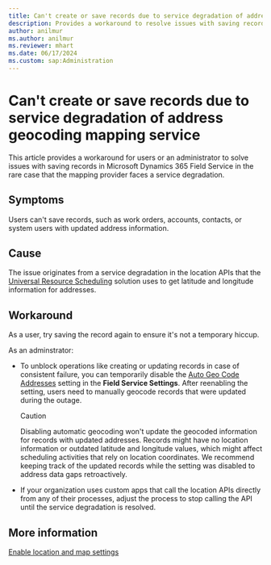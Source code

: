 ```yaml
---
title: Can't create or save records due to service degradation of address geocoding mapping service
description: Provides a workaround to resolve issues with saving records during service degradation of Geo Code API in Dynamics 365 Field Service.
author: anilmur
ms.author: anilmur
ms.reviewer: mhart
ms.date: 06/17/2024
ms.custom: sap:Administration
---
```

# Can't create or save records due to service degradation of address geocoding mapping service

This article provides a workaround for users or an administrator to solve issues with saving records in Microsoft Dynamics 365 Field Service in the rare case that the mapping provider faces a service degradation.

## Symptoms

Users can't save records, such as work orders, accounts, contacts, or system users with updated address information.

## Cause

The issue originates from a service degradation in the location APIs that the [Universal Resource Scheduling](/dynamics365/field-service/universal-resource-scheduling-for-field-service) solution uses to get latitude and longitude information for addresses.

## Workaround

As a user, try saving the record again to ensure it's not a temporary hiccup.

As an adminstrator:

- To unblock operations like creating or updating records in case of consistent failure, you can temporarily disable the [Auto Geo Code Addresses](/dynamics365/field-service/turn-on-auto-geocoding) setting in the **Field Service Settings**. After reenabling the setting, users need to manually geocode records that were updated during the outage.

  > [!CAUTION]
  >
  > Disabling automatic geocoding won't update the geocoded information for records with updated addresses. Records might have no location information or outdated latitude and longitude values, which might affect scheduling activities that rely on location coordinates. We recommend keeping track of the updated records while the setting was disabled to address data gaps retroactively.

- If your organization uses custom apps that call the location APIs directly from any of their processes, adjust the process to stop calling the API until the service degradation is resolved.

## More information

[Enable location and map settings](/dynamics365/field-service/field-service-maps-address-locations)
